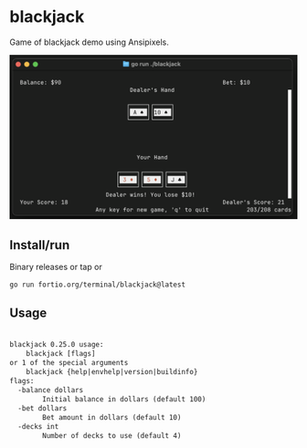# blackjack

Game of blackjack demo using Ansipixels.

![screenshot](blackjack.png)

## Install/run
Binary releases or tap or

```sh
go run fortio.org/terminal/blackjack@latest
```

## Usage

```

blackjack 0.25.0 usage:
	blackjack [flags]
or 1 of the special arguments
	blackjack {help|envhelp|version|buildinfo}
flags:
  -balance dollars
        Initial balance in dollars (default 100)
  -bet dollars
        Bet amount in dollars (default 10)
  -decks int
        Number of decks to use (default 4)
```
